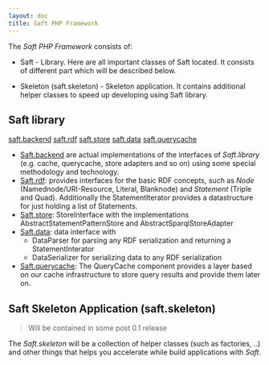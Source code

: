 ```yaml
---
layout: doc
title: Saft PHP Framework
---
```


The _Saft PHP Framework_ consists of:

- Saft - Library. Here are all important classes of Saft located. It consists of different part which will be described below.

- Skeleton (saft.skeleton) - Skeleton application. It contains additional helper classes to speed up developing using Saft library.


## Saft library

<a class="btn" href="backends">saft.backend</a>
<a class="btn" href="rdf">saft.rdf</a>
<a class="btn" href="store">saft.store</a>
<a class="btn" href="data">saft.data</a>
<a class="btn" href="querycache">saft.querycache</a>

* [Saft.backend](backends) are actual implementations of the interfaces of _Saft.library_ (e.g. cache, querycache, store adapters and so on) using some special methodology and technology.
* [Saft.rdf](rdf): provides interfaces for the basic RDF concepts, such as _Node_ (Namednode/URI-Resource, Literal, Blanknode) and _Statement_ (Triple and Quad). Additionally the StatementIterator provides a datastructure for just holding a list of Statements.
* [Saft.store](store): StoreInterface with the implementations AbstractStatementPatternStore and AbstractSparqlStoreAdapter
* [Saft.data](data): data interface with
    * DataParser for parsing any RDF serialization and returning a StatementInterator
    * DataSerializer for serializing data to any RDF serialization
* [Saft.querycache](querycache): The QueryCache component provides a layer based on our cache infrastructure to store query results and provide them later on.

## Saft Skeleton Application (saft.skeleton)
> Will be contained in some post 0.1 release

The _Saft.skeleton_ will be a collection of helper classes (such as factories, ..) and other things that helps you accelerate while build applications with _Saft_.
